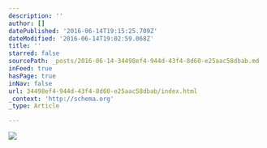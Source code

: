 ```yaml
---
description: ''
author: []
datePublished: '2016-06-14T19:15:25.709Z'
dateModified: '2016-06-14T19:02:59.068Z'
title: ''
starred: false
sourcePath: _posts/2016-06-14-34498ef4-944d-43f4-8d60-e25aac58dbab.md
inFeed: true
hasPage: true
inNav: false
url: 34498ef4-944d-43f4-8d60-e25aac58dbab/index.html
_context: 'http://schema.org'
_type: Article

---
```

![](https://the-grid-user-content.s3-us-west-2.amazonaws.com/b620ae4e-ce5e-41dd-a822-587076fb7c20.jpg)